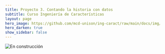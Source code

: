 ```yaml
---
title: Proyecto 3. Contando la historia con datos
subtitle: Curso Ingeniería de Características
layout: page
hero_image: https://github.com/mcd-unison/ing-caract/raw/main/docs/img/anomaly-banner.jpg
hero_darken: true
show_sidebar: false
---
```


![En construcción](https://www.uv.mx/filu/files/2013/01/Pagina-en-obras.jpg)


<!-- ## Contando una historia con datos

Para este proyecto, vamos a culminar todo lo realizado a lo largo del semestre con un tablero, en el cual contemos una historia con los datos que obtuvimos y limpiamos en el proyecto 1, y luego exploramos en el proyecto 2. Como en ambos proyectos anteriores, las evidencias deberán estar en el mismo repositorio del proyecto. Una posible excepción podría ser el tablero, el cual es posible que sea más fácil tenerlo en un repositorio independiente.

Para este proyecto es necesario agregar al repositorio del proyecto lo siguiente:

1. Un documento (*markdown*, *latex* o pdf) con la fundamentación de la historia, el cual deberá contener los siguientes puntos:
   
   1. Audiencia (¿A quien está dirigido el tablero? ¿Que tipo de tablero debe de ser?)
   
   2. Tema (¿Que tema vamos a contar? ¿Porqué debería interesarle a la audiencia? ¿Que acciones podría tomar la audiencia con esa información?) 
   
   3. La relación de los datos que se tienen con la historia (¿Porqué podemos contar la historia? ¿Hasta donde está delimitada por los datos que tenemos?)

2. Un documento (*markdown*, *latex* o pdf) con el *storyboard* con la narrativa que se va a contar, cuida que se tenga exposición del problema, datos, climax, descubrimientos y conclusión.

3. Uno o varios documentos (*markdown*, *latex* o pdf) con la definición de las métricas necesarias para contar la historia. Organiza las métricas en orden de importancia, manejando una narrativa de lo más importante a lo contextual.

4. Un documento (*markdown*, *latex* o pdf) con una maqueta o diseño de como se haría la visualización. Recuerda usar la técnica de la forma de F, y cuidar el orden de acuerdo a la historia que se está contando. Pueden hacerlo a mano y simplemente subir una fotografía.

5. Una página en *GitHub pages* del proyecto, la cual puede ser directamente el tablero, o la historia. 

6. Un enlace a un tablero con la historia. Es muy importante en el tablero que se encuentren los siguientes elementos:
   
   1. Los elementos de visualización y el tipo de gráfica correcta para cada tipo de variable. Los elementos de visualización deben contar con todos los elementos necesarios para la comunicación efectiva.

   2. La distribución de los elementos que ayuden a contar una historia y contengan todos los elementos necesarios.

   3. Autocontenido, no se tiene que buscar en otro lugar que no sea el mismo tablero para entenderlo o interpretarlo (para la audiencia).

   4. Una paleta de colores homogénea.


----

Espero que este proyecto sea muy enriquecedor. Los proyectos serán públicos y anexaremos en esta parte una liga a cada tablero al final del curso. -->